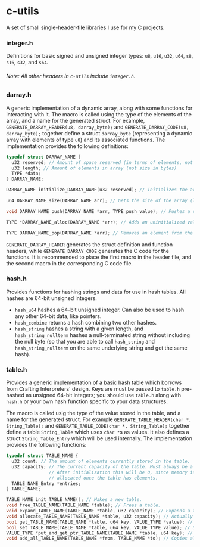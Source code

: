 # c-utils

A set of small single-header-file libraries I use for my C projects.

### integer.h

Definitions for basic signed and unsigned integer types: `u8`, `u16`, `u32`, `u64`, `s8`, `s16`, `s32`, and `s64`.

###### Note: All other headers in `c-utils` include `integer.h`.

### darray.h

A generic implementation of a dynamic array, along with some functions for interacting with it. The macro is called using the type of the elements of the array, and a name for the generated struct. For example, `GENERATE_DARRAY_HEADER(u8, darray_byte);` and `GENERATE_DARRAY_CODE(u8, darray_byte);` together define a struct `darray_byte` (representing a dynamic array with elements of type `u8`) and its associated functions. The implementation provides the following definitions:

```c
typedef struct DARRAY_NAME {
  u32 reserved; // Amount of space reserved (in terms of elements, not bytes)
  u32 length; // Amount of elements in array (not size in bytes)
  TYPE *data;
} DARRAY_NAME;

DARRAY_NAME initialize_DARRAY_NAME(u32 reserved); // Initializes the array

u64 DARRAY_NAME_size(DARRAY_NAME arr); // Gets the size of the array (length * sizeof(TYPE))

void DARRAY_NAME_push(DARRAY_NAME *arr, TYPE push_value); // Pushes a value to the end of the array.

TYPE *DARRAY_NAME_alloc(DARRAY_NAME *arr); // Adds an uninitialized value to the end of the array and returns a pointer to it.

TYPE DARRAY_NAME_pop(DARRAY_NAME *arr); // Removes an element from the end of the array and returns its value.
```

`GENERATE_DARRAY_HEADER` generates the struct definition and function headers, while `GENERATE_DARRAY_CODE` generates the C code for the functions. It is recommended to place the first macro in the header file, and the second macro in the corresponding C code file.

### hash.h

Provides functions for hashing strings and data for use in hash tables. All hashes are 64-bit unsigned integers.
* `hash_u64` hashes a 64-bit unsigned integer. Can also be used to hash any other 64-bit data, like pointers.
* `hash_combine` returns a hash combining two other hashes.
* `hash_string` hashes a string with a given length, and `hash_string_nullterm` hashes a null-terminated string without including the null byte (so that you are able to call `hash_string` and `hash_string_nullterm` on the same underlying string and get the same hash).

### table.h

Provides a generic implementation of a basic hash table which borrows from Crafting Interpreters' design. Keys are must be passed to `table.h` pre-hashed as unsigned 64-bit integers; you should use `table.h` along with `hash.h` or your own hash function specific to your data structures.

The macro is called usig the type of the value stored in the table, and a name for the generated struct. For example `GENERATE_TABLE_HEADER(char *, String_Table);` and `GENERATE_TABLE_CODE(char *, String_Table);` together define a table `String_Table` which uses `char *`s as values. It also defines a struct `String_Table_Entry` which will be used internally. The implementation provides the following functions:

```c
typedef struct TABLE_NAME {
  u32 count; // The amount of elements currently stored in the table.
  u32 capacity; // The current capacity of the table. Must always be a power of two.
                // After initialization this will be 0, since memory is only
                // allocated once the table has elements.
  TABLE_NAME_Entry *entries;
} TABLE_NAME;

TABLE_NAME init_TABLE_NAME(); // Makes a new table.
void free_TABLE_NAME(TABLE_NAME *table); // Frees a table.
void expand_TABLE_NAME(TABLE_NAME *table, u32 capacity); // Expands a table to a new, larger capacity. capacity must be a power of two.
void allocate_TABLE_NAME(TABLE_NAME *table, u32 capacity); // Actually allocates the table. capacity must be a power of two.
bool get_TABLE_NAME(TABLE_NAME *table, u64 key, VALUE_TYPE *value); // Gets a value from the table, and returns false if no value is found.
bool set_TABLE_NAME(TABLE_NAME *table, u64 key, VALUE_TYPE value); // Sets a value in the table, and returns true if the value has not been set before.
VALUE_TYPE *put_and_get_ptr_TABLE_NAME(TABLE_NAME *table, u64 key); // Adds an entry with key 'key' to the table, and returns a pointer to the value associated with that entry.
void add_all_TABLE_NAME(TABLE_NAME *from, TABLE_NAME *to); // Copies all data from 'from' into 'to'.
```
